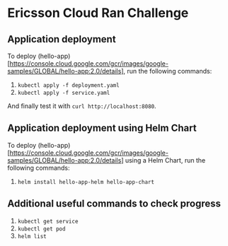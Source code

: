 # Ericsson Cloud Ran Challenge

## Application deployment

To deploy (hello-app)[https://console.cloud.google.com/gcr/images/google-samples/GLOBAL/hello-app:2.0/details], run the following commands:

1. `kubectl apply -f deployment.yaml`
2. `kubectl apply -f service.yaml`

And finally test it with `curl http://localhost:8080`.

## Application deployment using Helm Chart

To deploy (hello-app)[https://console.cloud.google.com/gcr/images/google-samples/GLOBAL/hello-app:2.0/details] using a Helm Chart, run the following commands:

1. `helm install hello-app-helm hello-app-chart`

## Additional useful commands to check progress

1. `kubectl get service`
2. `kubectl get pod`
3. `helm list`


